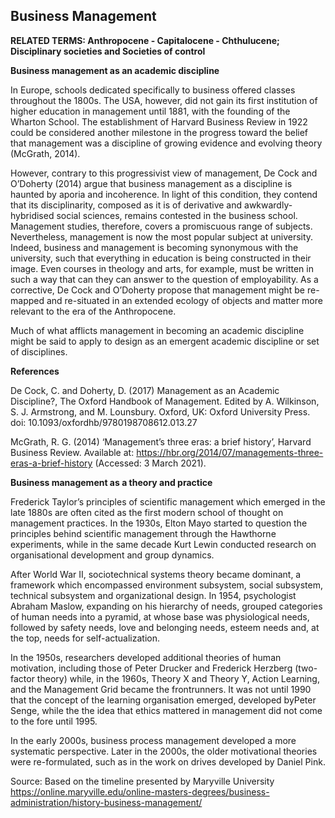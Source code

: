 ## Business Management

**RELATED TERMS: Anthropocene - Capitalocene - Chthulucene; Disciplinary societies and Societies of control**

**Business management as an academic discipline**

In Europe, schools dedicated specifically to business offered classes throughout the 1800s. The USA, however, did not gain its first institution of higher education in management until 1881, with the founding of the Wharton School. The establishment of Harvard Business Review in 1922 could be considered another milestone in the progress toward the belief that management was a discipline of growing evidence and evolving theory (McGrath, 2014).

However, contrary to this progressivist view of management, De Cock and O’Doherty (2014) argue that business management as a discipline is haunted by aporia and incoherence. In light of this condition, they contend that its disciplinarity, composed as it is of derivative and awkwardly-hybridised social sciences, remains contested in the business school. Management studies, therefore, covers a promiscuous range of subjects. Nevertheless, management is now the most popular subject at university. Indeed, business and management is becoming synonymous with the university, such that everything in education is being constructed in their image. Even courses in theology and arts, for example, must be written in such a way that can they can answer to the question of employability. As a corrective, De Cock and O’Doherty propose that management might be re-mapped and re-situated in an extended ecology of objects and matter more relevant to the era of the Anthropocene.

Much of what afflicts management in becoming an academic discipline might be said to apply to design as an emergent academic discipline or set of disciplines.

**References**

De Cock, C. and Doherty, D. (2017) Management as an Academic Discipline?, The Oxford Handbook of Management. Edited by A. Wilkinson, S. J. Armstrong, and M. Lounsbury. Oxford, UK: Oxford University Press. doi: 10.1093/oxfordhb/9780198708612.013.27

McGrath, R. G. (2014) ‘Management’s three eras: a brief history’, Harvard Business Review. Available at: https://hbr.org/2014/07/managements-three-eras-a-brief-history (Accessed: 3 March 2021).

**Business management as a theory and practice**

Frederick Taylor’s principles of scientific management which emerged in the late 1880s are often cited as the first modern school of thought on management practices. In the 1930s, Elton Mayo started to question the principles behind scientific management through the Hawthorne experiments, while in the same decade Kurt Lewin conducted research on organisational development and group dynamics.

After World War II, sociotechnical systems theory became dominant, a framework which encompassed environment subsystem, social subsystem, technical subsystem and organizational design. In 1954, psychologist Abraham Maslow, expanding on his hierarchy of needs, grouped categories of human needs into a pyramid, at whose base was physiological needs, followed by safety needs, love and belonging needs, esteem needs and, at the top, needs for self-actualization.

In the 1950s, researchers developed additional theories of human motivation, including those of Peter Drucker and Frederick Herzberg (two-factor theory) while, in the 1960s, Theory X and Theory Y, Action Learning, and the Management Grid became the frontrunners. It was not until 1990 that the concept of the learning organisation emerged, developed byPeter Senge, while the the idea that ethics mattered in management did not come to the fore until 1995. 

In the early 2000s, business process management developed a more systematic perspective. Later in the 2000s, the older motivational theories were re-formulated, such as in the work on drives developed by Daniel Pink.

Source: Based on the timeline presented by Maryville University https://online.maryville.edu/online-masters-degrees/business-administration/history-business-management/ 
